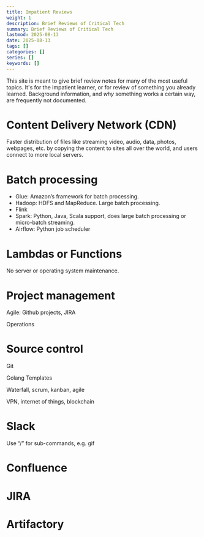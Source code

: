 ```yaml
---
title: Impatient Reviews
weight: 1
description: Brief Reviews of Critical Tech
summary: Brief Reviews of Critical Tech
lastmod: 2025-08-13
date: 2025-08-13
tags: []
categories: []
series: []
keywords: []
---
```


This site is meant to give brief review notes for many of the most useful topics.  It's 
for the impatient learner, or for review of something you already learned.  Background
information, and _why_ something works a certain way, are frequently not documented.

# Content Delivery Network (CDN)
Faster distribution of files like streaming video, audio, data, photos, webpages, etc. 
by copying the content to sites all over the world, and users connect to more local servers.

# Batch processing

- Glue: Amazon’s framework for batch processing.
- Hadoop: HDFS and MapReduce.  Large batch processing.
- Flink
- Spark: Python, Java, Scala support, does large batch processing or micro-batch streaming.
- Airflow: Python job scheduler

# Lambdas or Functions

No server or operating system maintenance.



# Project management

Agile: Github projects, JIRA

Operations

# Source control

Git

Golang Templates

Waterfall, scrum, kanban, agile

VPN, internet of things, blockchain

# Slack

Use “/” for sub-commands, e.g. gif

# Confluence

# JIRA

# Artifactory
